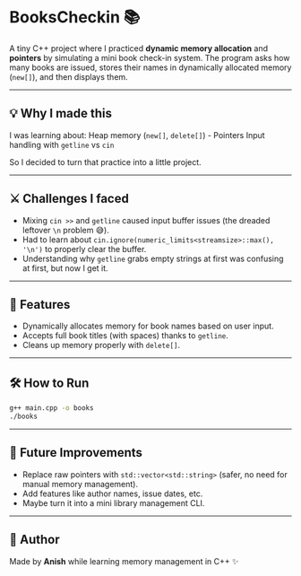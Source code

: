 # BooksCheckin 📚

A tiny C++ project where I practiced **dynamic memory allocation** and
**pointers** by simulating a mini book check-in system.
The program asks how many books are issued, stores their names in
dynamically allocated memory (`new[]`), and then displays them.

------------------------------------------------------------------------

## 💡 Why I made this

I was learning about: Heap memory (`new[]`, `delete[]`) - Pointers 
Input handling with `getline` vs `cin`

So I decided to turn that practice into a little project.

------------------------------------------------------------------------

## ⚔️ Challenges I faced

-   Mixing `cin >>` and `getline` caused input buffer issues (the
    dreaded leftover `\n` problem 😅).
-   Had to learn about
    `cin.ignore(numeric_limits<streamsize>::max(), '\n')` to properly
    clear the buffer.
-   Understanding why `getline` grabs empty strings at first was
    confusing at first, but now I get it.

------------------------------------------------------------------------

## 🚀 Features

-   Dynamically allocates memory for book names based on user input.
-   Accepts full book titles (with spaces) thanks to `getline`.
-   Cleans up memory properly with `delete[]`.

------------------------------------------------------------------------

## 🛠️ How to Run

``` bash
g++ main.cpp -o books
./books
```

------------------------------------------------------------------------

## 🔮 Future Improvements

-   Replace raw pointers with `std::vector<std::string>` (safer, no need
    for manual memory management).
-   Add features like author names, issue dates, etc.
-   Maybe turn it into a mini library management CLI.

------------------------------------------------------------------------

## 👤 Author

Made by **Anish** while learning memory management in
C++ ✨
